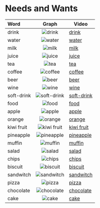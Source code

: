 # Needs and Wants


|Word|Graph|Video|
|:-----|:-----:|-----|
|drink|![drink](https://www.nzsl.nz/images/signs/400-400/4264/drink-4264-default.png)|[drink](https://nzsl-assets-proxy.herokuapp.com/dnzsl/freelex/assets/4264/drink.4264.main_glosses.mb.r480x360.mp4)|
|water|![water](https://www.nzsl.nz/images/signs/400-400/2146/water-2146-default.png)|[water](https://nzsl-assets-proxy.herokuapp.com/dnzsl/freelex/assets/2146/water.2146.main_glosses.mb.r480x360.mp4)|
|milk|![milk](https://www.nzsl.nz/images/signs/400-400/5659/milk-5659-default.png)|[milk](https://nzsl-assets-proxy.herokuapp.com/dnzsl/freelex/assets/5659/milk.5659.main_glosses.sp.r480x360.mp4)|
|juice|![juice](https://www.nzsl.nz/images/signs/400-400/4590/juice-4590-high_resolution.png) |[juice](https://nzsl-assets-proxy.herokuapp.com/dnzsl/freelex/assets/4590/juice.4590.main_glosses.sp.r480x360.mp4)|
|tea|![tea](https://www.nzsl.nz/images/signs/400-400/3089/cup-3089-high_resolution.png)|[tea](https://nzsl-assets-proxy.herokuapp.com/dnzsl/freelex/assets/3089/cup.3089.main_glosses.vs.r480x360.mp4)|
|coffee|![coffee](https://www.nzsl.nz/images/signs/400-400/3381/coffee-3381-default.png)|[coffee](https://nzsl-assets-proxy.herokuapp.com/dnzsl/freelex/assets/3381/coffee.3381.main_glosses.vs.r480x360.mp4)|
|beer|![beer](https://www.nzsl.nz/images/signs/400-400/3634/alcohol-3634-high_resolution.png)|[beer](https://nzsl-assets-proxy.herokuapp.com/dnzsl/freelex/assets/3634/beer.3634.main_glosses.sp.r480x360.mp4)|
|wine|![wine](https://www.nzsl.nz/images/signs/400-400/6017/wine-6017-high_resolution.png)|[wine](https://nzsl-assets-proxy.herokuapp.com/dnzsl/freelex/assets/6017/wine.6017.main_glosses.sp.r480x360.mp4)|
|soft-drink|![soft-drink](https://www.nzsl.nz/images/signs/400-400/4784/soft_drink-4784-default.png)|[soft-drink](https://nzsl-assets-proxy.herokuapp.com/dnzsl/freelex/assets/4784/soft_drink.4784.main_glosses.sp.r480x360.mp4)|
|food|![food](https://www.nzsl.nz/images/signs/400-400/4022/eat-4022-high_resolution.png)|[food](https://nzsl-assets-proxy.herokuapp.com/dnzsl/freelex/assets/4022/lunch.4022.main_glosses.vs.r480x360.mp4)|
|apple|![apple](https://www.nzsl.nz/images/signs/400-400/4199/fruit-4199-default.png)|[apple](https://nzsl-assets-proxy.herokuapp.com/dnzsl/freelex/assets/4199/fruit.4199.main_glosses.mb.r480x360.mp4)|
|orange|![orange](https://www.nzsl.nz/images/signs/400-400/6029/orange-6029-default.png)|[orange](https://nzsl-assets-proxy.herokuapp.com/dnzsl/freelex/assets/6029/orange.6029.main_glosses.mb.r480x360.mp4)|
|kiwi fruit|![kiwi fruit](https://www.nzsl.nz/images/signs/400-400/6422/kiwifruit-6422-high_resolution.png)|[kiwi fruit](https://nzsl-assets-proxy.herokuapp.com/dnzsl/freelex/assets/6422/kiwifruit.6422.main_glosses.dh.r480x360.mp4)|
|pineapple|![pineapple](https://www.nzsl.nz/images/signs/400-400/6448/pineapple-6448-default.png)|[pineapple](https://nzsl-assets-proxy.herokuapp.com/dnzsl/freelex/assets/6448/pineapple.6448.main_glosses.dh.r480x360.mp4)|
|muffin|![muffin](https://www.nzsl.nz/images/signs/400-400/1805/cake-1805-high_resolution.png)|[muffin](https://nzsl-assets-proxy.herokuapp.com/dnzsl/freelex/assets/1805/cake.1805.main_glosses.sp.r480x360.mp4)|
|salad|![salad](https://www.nzsl.nz/images/signs/400-400/1841/salad-1841-high_resolution.png)|[salad](https://nzsl-assets-proxy.herokuapp.com/dnzsl/freelex/assets/1841/salad.1841.main_glosses.vs.r480x360.mp4)|
|chips|![chips](https://www.nzsl.nz/images/signs/400-400/2776/chips-2776-high_resolution.png)|[chips](https://nzsl-assets-proxy.herokuapp.com/dnzsl/freelex/assets/2776/chips.2776.main_glosses.mb.r480x360.mp4)|
|biscuit|![biscuit](https://www.nzsl.nz/images/signs/400-400/3759/biscuit-3759-high_resolution.png)|[biscuit](https://nzsl-assets-proxy.herokuapp.com/dnzsl/freelex/assets/3759/biscuit.3759.main_glosses.jo.r480x360.mp4)|
|sandwitch|![sandwitch](https://www.nzsl.nz/images/signs/400-400/584/sandwich-584-default.png)|[sandwitch](https://nzsl-assets-proxy.herokuapp.com/dnzsl/freelex/assets/584/sandwich.584.main_glosses.sp.r480x360.mp4)|
|pizza|![pizza](https://www.nzsl.nz/images/signs/400-400/5395/pizza-5395-default.png)|[pizza](https://nzsl-assets-proxy.herokuapp.com/dnzsl/freelex/assets/5395/pizza.5395.main_glosses.mb.r480x360.mp4)|
|chocolate|![chocolate](https://www.nzsl.nz/images/signs/400-400/4432/chocolate-4432-default.png)|[chocolate](https://nzsl-assets-proxy.herokuapp.com/dnzsl/freelex/assets/4432/chocolate.4432.main_glosses.jo.r480x360.mp4)|
|cake|![cake](https://www.nzsl.nz/images/signs/400-400/1805/cake-1805-high_resolution.png)|[cake](https://nzsl-assets-proxy.herokuapp.com/dnzsl/freelex/assets/1805/cake.1805.main_glosses.sp.r480x360.mp4)|
